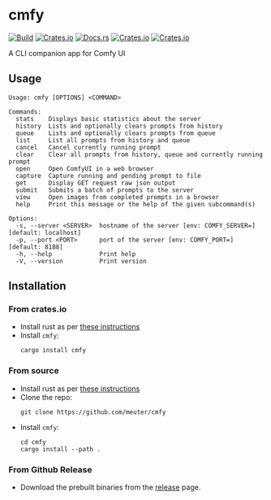 # cmfy

[![Build](https://github.com/meuter/cmfy-rs/actions/workflows/ci.yml/badge.svg)](https://github.com/meuter/cmfy-rs/actions/workflows/ci.yml)
[![Crates.io](https://img.shields.io/crates/v/cmfy)](https://crates.io/crates/cmfy)
[![Docs.rs](https://docs.rs/cmfy/badge.svg)](https://docs.rs/cmfy)
[![Crates.io](https://img.shields.io/crates/d/cmfy)](https://crates.io/crates/cmfy)
[![Crates.io](https://img.shields.io/crates/l/cmfy)](https://github.com/meuter/cmfy/blob/main/LICENSE)

A CLI companion app for Comfy UI

## Usage

```
Usage: cmfy [OPTIONS] <COMMAND>

Commands:
  stats    Displays basic statistics about the server
  history  Lists and optionally clears prompts from history
  queue    Lists and optionally clears prompts from queue
  list     List all prompts from history and queue
  cancel   Cancel currently running prompt
  clear    Clear all prompts from history, queue and currently running prompt
  open     Open ComfyUI in a web browser
  capture  Capture running and pending prompt to file
  get      Display GET request raw json output
  submit   Submits a batch of prompts to the server
  view     Open images from completed prompts in a browser
  help     Print this message or the help of the given subcommand(s)

Options:
  -s, --server <SERVER>  hostname of the server [env: COMFY_SERVER=] [default: localhost]
  -p, --port <PORT>      port of the server [env: COMFY_PORT=] [default: 8188]
  -h, --help             Print help
  -V, --version          Print version
```

## Installation

### From crates.io

- Install rust as per [these instructions](https://www.rust-lang.org/tools/install)
- Install `cmfy`:
  ```
  cargo install cmfy
  ```

### From source

- Install rust as per [these instructions](https://www.rust-lang.org/tools/install)
- Clone the repo:
  ```
  git clone https://github.com/meuter/cmfy
  ```
- Install `cmfy`:
  ```
  cd cmfy
  cargo install --path .
  ```

### From Github Release

- Download the prebuilt binaries from the [release](https://github.com/meuter/cmfy-rs/releases) page.



